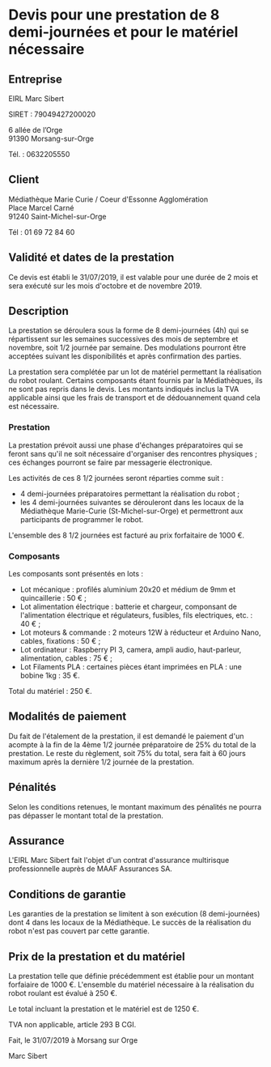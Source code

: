 # Devis pour une prestation de 8 demi-journées et pour le matériel nécessaire

## Entreprise
EIRL Marc Sibert

SIRET : 79049427200020

6 allée de l’Orge  
91390 Morsang-sur-Orge

Tél. : 0632205550

## Client
Médiathèque Marie Curie / Coeur d'Essonne Agglomération  
Place Marcel Carné  
91240 Saint-Michel-sur-Orge 

Tél : 01 69 72 84 60

## Validité et dates de la prestation
Ce devis est établi le 31/07/2019, il est valable pour une durée de 2 mois et 
sera exécuté sur les mois d'octobre et de novembre 2019.

## Description
La prestation se déroulera sous la forme de 8 demi-journées (4h) qui se 
répartissent sur les semaines successives des mois de septembre et novembre, 
soit 1/2 journée par semaine. Des modulations pourront être acceptées suivant 
les disponibilités et après confirmation des parties.

La prestation sera complétée par un lot de matériel permettant la réalisation du 
robot roulant. Certains composants étant fournis par la Médiathèques, ils ne 
sont pas repris dans le devis. Les montants indiqués inclus la TVA applicable 
ainsi que les frais de transport et de dédouannement quand cela est nécessaire.

### Prestation
La prestation prévoit aussi une phase d'échanges préparatoires qui se feront 
sans qu'il ne soit nécessaire d'organiser des rencontres physiques ; ces échanges 
pourront se faire par messagerie électronique. 

Les activités de ces 8 1/2 journées seront réparties comme suit :

* 4 demi-journées préparatoires permettant la réalisation du robot ;
* les 4 demi-journées suivantes se dérouleront dans les locaux de la Médiathèque 
Marie-Curie (St-Michel-sur-Orge) et permettront aux participants de programmer 
le robot.

L'ensemble des 8 1/2 journées est facturé au prix forfaitaire de 1000 €. 

### Composants
Les composants sont présentés en lots :
* Lot mécanique : profilés aluminium 20x20 et médium de 9mm et quincaillerie : 50 € ;
* Lot alimentation électrique : batterie et chargeur, componsant de l'alimentation électrique et régulateurs, fusibles, fils electriques, etc. : 40 € ;
* Lot moteurs & commande : 2 moteurs 12W à réducteur et Arduino Nano, cables, fixations : 50 € ;
* Lot ordinateur : Raspberry PI 3, camera, ampli audio, haut-parleur, alimentation, cables : 75 € ;
* Lot Filaments PLA : certaines pièces étant imprimées en PLA : une bobine 1kg : 35 €.

Total du matériel : 250 €.

## Modalités de paiement
Du fait de l'étalement de la prestation, il est demandé le paiement d'un acompte 
à la fin de la 4ème 1/2 journée préparatoire de 25% du total de la prestation.
Le reste du règlement, soit 75% du total, sera fait à 60 jours maximum après la 
dernière 1/2 journée de la prestation.

## Pénalités
Selon les conditions retenues, le montant maximum des pénalités ne pourra pas 
dépasser le montant total de la prestation.  

## Assurance
L'EIRL Marc Sibert fait l'objet d'un contrat d'assurance multirisque 
professionnelle auprès de MAAF Assurances SA.

## Conditions de garantie
Les garanties de la prestation se limitent à son exécution (8 demi-journées) 
dont 4 dans les locaux de la Médiathèque. Le succès de la réalisation du robot 
n'est pas couvert par cette garantie. 

## Prix de la prestation et du matériel
La prestation telle que définie précédemment est établie pour un montant 
forfaiaire de 1000 €.
L'ensemble du matériel nécessaire à la réalisation du robot roulant est évalué à 250 €.

Le total incluant la prestation et le matériel est de 1250 €.

TVA non applicable, article 293 B CGI.
  
  
  
Fait, le 31/07/2019 à Morsang sur Orge
  
  
  
Marc Sibert